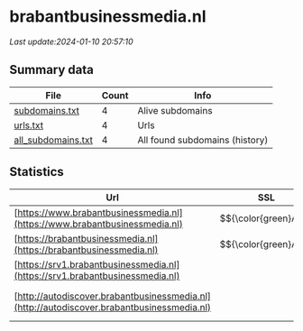 # brabantbusinessmedia.nl
*Last update:2024-01-10 20:57:10*
## Summary data
| File       | Count | Info |
|------------|-------|------|
|[subdomains.txt](/data/brabantbusinessmedia/subdomains.txt)|4|Alive subdomains|
|[urls.txt](/data/brabantbusinessmedia/urls.txt)|4|Urls|
|[all_subdomains.txt](/data/brabantbusinessmedia/all_subdomains.txt)|4|All found subdomains (history)|
## Statistics
| Url | SSL | Server | Cookie | HSTS | CSP | XFO | XXP | RP | Tech |
|------------|-------|------|------|------|------|------|------|------|------|
|[https://www.brabantbusinessmedia.nl](https://www.brabantbusinessmedia.nl)| $${\color{green}A}$$ |nginx| | | | | |:white_check_mark: |Nginx:1.24.0|
|[https://brabantbusinessmedia.nl](https://brabantbusinessmedia.nl)| $${\color{green}A}$$ |nginx| | | | | |:white_check_mark: |Nginx:1.24.0|
|[https://srv1.brabantbusinessmedia.nl](https://srv1.brabantbusinessmedia.nl)| | | | | | | |:white_check_mark: |Nginx:1.24.0|
|[http://autodiscover.brabantbusinessmedia.nl](http://autodiscover.brabantbusinessmedia.nl)| | |:warning: |:white_check_mark: | |:white_check_mark: |:white_check_mark: |:white_check_mark: |IIS:10.0 Microsoft A...|
